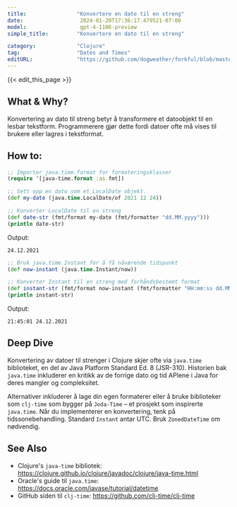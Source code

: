 ```yaml
---
title:                "Konvertere en dato til en streng"
date:                  2024-01-20T17:36:17.479521-07:00
model:                 gpt-4-1106-preview
simple_title:         "Konvertere en dato til en streng"

category:             "Clojure"
tag:                  "Dates and Times"
editURL:              "https://github.com/dogweather/forkful/blob/master/content/no/clojure/converting-a-date-into-a-string.md"
---
```


{{< edit_this_page >}}

## What & Why?
Konvertering av dato til streng betyr å transformere et datoobjekt til en lesbar tekstform. Programmerere gjør dette fordi datoer ofte må vises til brukere eller lagres i tekstformat.

## How to:
```Clojure
;; Importer java.time.format for formateringsklasser
(require '[java-time.format :as fmt])

;; Sett opp en dato som et LocalDate objekt.
(def my-date (java.time.LocalDate/of 2021 12 24))

;; Konverter LocalDate til en streng
(def date-str (fmt/format my-date (fmt/formatter "dd.MM.yyyy")))
(println date-str)
```
Output:
```
24.12.2021
```
```Clojure
;; Bruk java.time.Instant for å få nåværende tidspunkt
(def now-instant (java.time.Instant/now))

;; Konverter Instant til en streng med forhåndsbestemt format
(def instant-str (fmt/format now-instant (fmt/formatter "HH:mm:ss dd.MM.yyyy")))
(println instant-str)
```
Output:
```
21:45:01 24.12.2021
```

## Deep Dive
Konvertering av datoer til strenger i Clojure skjer ofte via `java.time` biblioteket, en del av Java Platform Standard Ed. 8 (JSR-310). Historien bak `java.time` inkluderer en kritikk av de forrige dato og tid APIene i Java for deres mangler og compleksitet.

Alternativer inkluderer å lage din egen formaterer eller å bruke biblioteker som `clj-time` som bygger på `Joda-Time` – et prosjekt som inspirerte `java.time`. Når du implementerer en konvertering, tenk på tidssonebehandling. Standard `Instant` antar UTC. Bruk `ZonedDateTime` om nødvendig.

## See Also
- Clojure's `java-time` bibliotek: https://clojure.github.io/clojure/javadoc/clojure/java-time.html
- Oracle's guide til `java.time`: https://docs.oracle.com/javase/tutorial/datetime
- GitHub siden til `clj-time`: https://github.com/clj-time/clj-time
